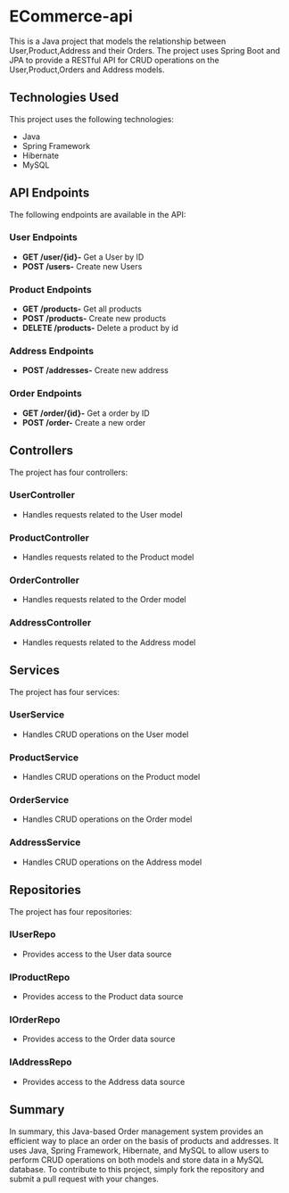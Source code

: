 # ECommerce-api
This is a Java project that models the relationship between User,Product,Address and their Orders.
The project uses Spring Boot and JPA to provide a RESTful API for CRUD operations on the User,Product,Orders and Address models.

## Technologies Used
This project uses the following technologies:
- Java
- Spring Framework
- Hibernate
- MySQL

## API Endpoints
The following endpoints are available in the API:

### User Endpoints
- **GET /user/{id}-** Get a User by ID
- **POST /users-** Create new Users

### Product Endpoints
- **GET /products-** Get all products
- **POST /products-** Create new products
- **DELETE /products-** Delete a product by id

### Address Endpoints
- **POST /addresses-** Create new address

### Order Endpoints
- **GET /order/{id}-** Get a order by ID
- **POST /order-** Create a new order


## Controllers
The project has four controllers:
### UserController
- Handles requests related to the User model

### ProductController
- Handles requests related to the Product model

### OrderController
- Handles requests related to the Order model

### AddressController
- Handles requests related to the Address model

## Services
The project has four services:
### UserService
- Handles CRUD operations on the User model

### ProductService
- Handles CRUD operations on the Product model

### OrderService
- Handles CRUD operations on the Order model

### AddressService
- Handles CRUD operations on the Address model

## Repositories
The project has four repositories:
### IUserRepo
- Provides access to the User data source

### IProductRepo
- Provides access to the Product data source

### IOrderRepo
- Provides access to the Order data source

### IAddressRepo
- Provides access to the Address data source

## Summary
In summary, this Java-based Order management system provides an efficient way to place an order on the basis of products and addresses. 
It uses Java, Spring Framework, Hibernate, and MySQL to allow users to perform CRUD operations on both models and store data in a MySQL database. To contribute to this project, simply fork the repository and submit a pull request with your changes.
